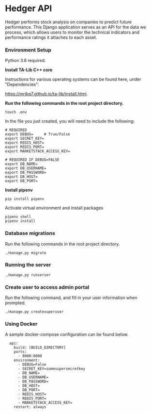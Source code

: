 # Hedger API

Hedger performs stock analysis on companies to predict future performance. This Django application serves as an API for the data we process, which allows users to monitor the technical indicators and performance ratings it attaches to each asset.

### Environment Setup

Python 3.8 required.

**Install TA-Lib C++ core**

Instructions for various operating systems can be found here, under "Dependencies":

https://mrjbq7.github.io/ta-lib/install.html.

**Run the following commands in the root project directory.**

```
touch .env
```

In the file you just created, you will need to include the following:

```
# REQUIRED
export DEBUG=     # True/False
export SECRET_KEY=
export REDIS_HOST=
export REDIS_PORT=
export MARKETSTACK_ACCESS_KEY=

# REQUIRED IF DEBUG=FALSE
export DB_NAME=
export DB_USERNAME=
export DB_PASSWORD=
export DB_HOST=
export DB_PORT=
```

**Install pipenv**

```
pip install pipenv
```

Activate virtual environment and install packages

```
pipenv shell
pipenv install
```

### Database migrations

Run the following commands in the root project directory.

```
./manage.py migrate
```

### Running the server

```
./manage.py runserver
```

### Create user to access admin portal

Run the following command, and fill in your user information when prompted.

```
./manage.py createsuperuser
```

### Using Docker

A sample docker-compose configuration can be found below.

```
  api:
    build: [BUILD_DIRECTORY]
    ports:
      - 8000:8000
    environment:
      - DEBUG=False
      - SECRET_KEY=somesupersecretkey
      - DB_NAME=
      - DB_USERNAME=
      - DB_PASSWORD=
      - DB_HOST=
      - DB_PORT=
      - REDIS_HOST=
      - REDIS_PORT=
      - MARKETSTACK_ACCESS_KEY=
    restart: always
```
